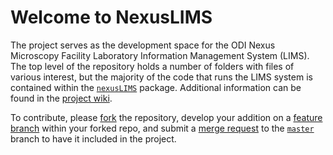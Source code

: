 # Welcome to NexusLIMS

The project serves as the development space for the ODI Nexus Microscopy Facility
Laboratory Information Management System (LIMS). The top level of the repository
holds a number of folders with files of various interest, but the majority of the
code that runs the LIMS system is contained within the [`nexusLIMS`](mdcs/nexusLIMS)
package. Additional information can be found in the
[project wiki](https://gitlab.nist.gov/gitlab/%{project_path}/wikis/home).

To contribute, please [fork](https://gitlab.nist.gov/gitlab/%{project_path}/forks/new)
the repository, develop your addition on a
[feature branch](https://www.atlassian.com/git/tutorials/comparing-workflows/feature-branch-workflow)
within your forked repo,
and submit a [merge request](https://gitlab.nist.gov/gitlab/%{project_path}/merge_requests)
to the [`master`](https://gitlab.nist.gov/gitlab/%{project_path}/tree/%{default_branch}) 
branch to have it included in the project.